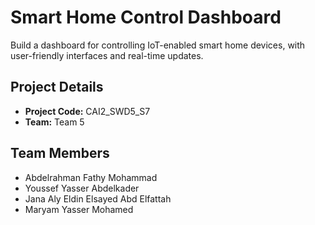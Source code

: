 # Smart Home Control Dashboard

Build a dashboard for controlling IoT-enabled smart home devices, with user-friendly interfaces and real-time updates.

## Project Details
- **Project Code:** CAI2_SWD5_S7  
- **Team:** Team 5  

## Team Members
- Abdelrahman Fathy Mohammad  
- Youssef Yasser Abdelkader  
- Jana Aly Eldin Elsayed Abd Elfattah  
- Maryam Yasser Mohamed
